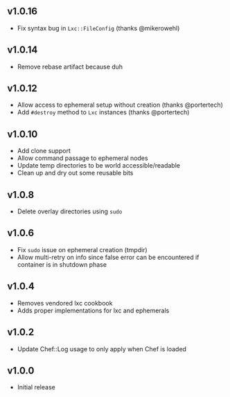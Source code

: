 ## v1.0.16
* Fix syntax bug in `Lxc::FileConfig` (thanks @mikerowehl)

## v1.0.14
* Remove rebase artifact because duh

## v1.0.12
* Allow access to ephemeral setup without creation (thanks @portertech)
* Add `#destroy` method to `Lxc` instances (thanks @portertech)

## v1.0.10
* Add clone support
* Allow command passage to ephemeral nodes
* Update temp directories to be world accessible/readable
* Clean up and dry out some reusable bits

## v1.0.8
* Delete overlay directories using `sudo`

## v1.0.6
* Fix `sudo` issue on ephemeral creation (tmpdir)
* Allow multi-retry on info since false error can be encountered if container is in shutdown phase

## v1.0.4
* Removes vendored lxc cookbook
* Adds proper implementations for lxc and ephemerals

## v1.0.2
* Update Chef::Log usage to only apply when Chef is loaded

## v1.0.0
* Initial release

